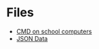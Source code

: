 <link rel="stylesheet" href="/athene/static/styles/standard.css">

# Files

- [CMD on school computers](cmd.bat "Script to open command prompt")
- [JSON Data](../athene/data/data/data.json "Raw Json Data")
